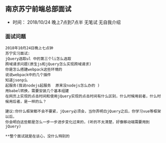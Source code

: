 ## 南京苏宁前端总部面试

* 时间： 2018/10/24 晚上7点到7点半 无笔试 无自我介绍
### 面试问题
```
2018年10月24日晚上七点钟
苏宁实习面试:
jQuery选取ul 中的第三个li怎么选取
跨域请求问题(原生js和jQuery怎么实现跨域请求)
你是怎么搭建webpack这些环境的
说说webpack中的几个插件
知道jsonp么
起服务(我说nodejs起服务  原来没nodejs怎么办的 )
用babel转换，需要安装几个基本组建
在网页上实现的点击时间和使用jQuery实现的点击时间有什么区别，什么时候用前者，什么时候用后者，是一样的么？

建议:你什么框架都不会不要紧，jQuery必须会，当你弄明白jQuery之后，你学习vue等框架以后，
你会明白这些都是怎么一步一步进步变化过来的，(听的不太清楚，好像移动端需要用到jQuery)

**整个面试就是在谈心，没什么特别的
```
